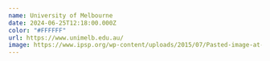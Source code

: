 ```yaml
---
name: University of Melbourne
date: 2024-06-25T12:18:00.000Z
color: "#FFFFFF"
url: https://www.unimelb.edu.au/
image: https://www.ipsp.org/wp-content/uploads/2015/07/Pasted-image-at-2015_10_12-03_36-AM.png
---
```

